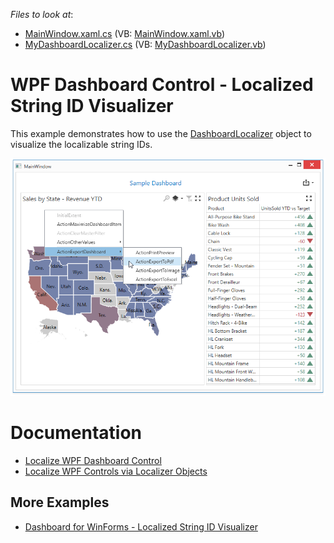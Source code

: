 <!-- default file list -->
*Files to look at*:

* [MainWindow.xaml.cs](./CS/Dashboard_Wpf_Localizer_Example/MainWindow.xaml.cs) (VB: [MainWindow.xaml.vb](./VB/Dashboard_Wpf_Localizer_Example/MainWindow.xaml.vb))
* [MyDashboardLocalizer.cs](./CS/Dashboard_Wpf_Localizer_Example/MyDashboardLocalizer.cs) (VB: [MyDashboardLocalizer.vb](./VB/Dashboard_Wpf_Localizer_Example/MyDashboardLocalizer.vb))
<!-- default file list end -->

# WPF Dashboard Control - Localized String ID Visualizer

This example demonstrates how to use the [DashboardLocalizer](https://docs.devexpress.com/Dashboard/DevExpress.DashboardCommon.Localization.DashboardLocalizer) object to visualize the localizable string IDs.

![screenshot](images/screenshot.png)

# Documentation

* [Localize WPF Dashboard Control](https://docs.devexpress.com/Dashboard/400835/wpf-viewer/localization)
* [Localize WPF Controls via Localizer Objects](https://docs.devexpress.com/WPF/7543)


## More Examples

- [Dashboard for WinForms - Localized String ID Visualizer](https://github.com/DevExpress-Examples/winforms-dashboard-localize-stringid-visualizer)
